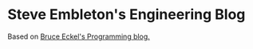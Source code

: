# Steve Embleton's Engineering Blog

Based on [Bruce Eckel's Programming blog.](http://bruceeckel.github.io/2014/11/19/using-github-pages/)
